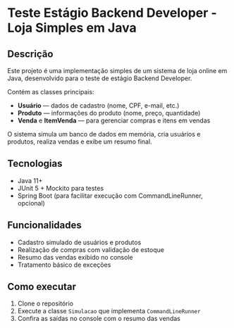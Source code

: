 # Teste Estágio Backend Developer - Loja Simples em Java

## Descrição

Este projeto é uma implementação simples de um sistema de loja online em Java, desenvolvido para o teste de estágio Backend Developer.

Contém as classes principais:

- **Usuário** — dados de cadastro (nome, CPF, e-mail, etc.)
- **Produto** — informações do produto (nome, preço, quantidade)
- **Venda** e **ItemVenda** — para gerenciar compras e itens em vendas

O sistema simula um banco de dados em memória, cria usuários e produtos, realiza vendas e exibe um resumo final.

## Tecnologias

- Java 11+
- JUnit 5 + Mockito para testes
- Spring Boot (para facilitar execução com CommandLineRunner, opcional)

## Funcionalidades

- Cadastro simulado de usuários e produtos
- Realização de compras com validação de estoque
- Resumo das vendas exibido no console
- Tratamento básico de exceções

## Como executar

1. Clone o repositório
2. Execute a classe `Simulacao` que implementa `CommandLineRunner`
3. Confira as saídas no console com o resumo das vendas
